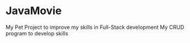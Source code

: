 # JavaMovie
My Pet Project to improve my skills in Full-Stack development 
My CRUD program to develop skills
